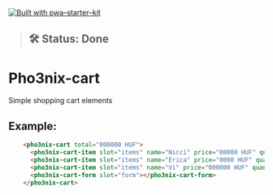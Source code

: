 [![Built with pwa–starter–kit](https://img.shields.io/badge/built_with-pwa–starter–kit_-blue.svg)](https://github.com/Polymer/pwa-starter-kit "Built with pwa–starter–kit")

> ## 🛠 Status: Done

# Pho3nix-cart

Simple shopping cart elements

## Example:

```HTML
    <pho3nix-cart total="000000 HUF">
      <pho3nix-cart-item slot="items" name="Nicci" price="00000 HUF" quantity="9" subtotal="0000 HUF"></pho3nix-cart-item>
      <pho3nix-cart-item slot="items" name="Erica" price="0000 HUF" quantity="99" subtotal="000000 HUF"></pho3nix-cart-item>
      <pho3nix-cart-item slot="items" name="Vi" price="000000 HUF" quantity="999" subtotal="00000 HUF"></pho3nix-cart-item>
      <pho3nix-cart-form slot="form"></pho3nix-cart-form>
    </pho3nix-cart>
```